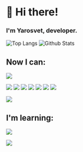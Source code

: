 # 👋 Hi there!
### I'm Yarosvet, developer.

![Top Langs](https://github-readme-stats.vercel.app/api/top-langs/?username=Yarosvet&theme=tokyonight&show_icons=true)
![Github Stats](https://github-readme-stats.vercel.app/api?username=Yarosvet&show_icons=true&count_private=true&theme=tokyonight)

## Now I can:
![](https://img.shields.io/badge/Code-Python-informational?style=for-the-badge&logo=python&logoColor=70a5fd&color=1a1b27)


![](https://img.shields.io/badge/Framework-Flask-informational?style=for-the-badge&logo=flask&logoColor=70a5fd&color=1a1b27)
![](https://img.shields.io/badge/Framework-Fastapi-informational?style=for-the-badge&logo=fastapi&logoColor=70a5fd&color=1a1b27)
![](https://img.shields.io/badge/Framework-PyQt5-informational?style=for-the-badge&logo=qt&logoColor=70a5fd&color=1a1b27)
![](https://img.shields.io/badge/Technology-Python_testing-informational?style=for-the-badge&logo=pytest&logoColor=70a5fd&color=1a1b27)
![](https://img.shields.io/badge/Technology-Redis-informational?style=for-the-badge&logo=redis&logoColor=70a5fd&color=1a1b27)
![](https://img.shields.io/badge/Technology-Docker-informational?style=for-the-badge&logo=docker&logoColor=70a5fd&color=1a1b27)
![](https://img.shields.io/badge/Technology-PostgreSQL-informational?style=for-the-badge&logo=postgresql&logoColor=70a5fd&color=1a1b27)

![](https://img.shields.io/badge/OS-Linux_Administration-informational?style=for-the-badge&logo=linux&logoColor=70a5fd&color=1a1b27)

## I'm learning:
![](https://img.shields.io/badge/Code-Rust-informational?style=for-the-badge&logo=rust&logoColor=70a5fd&color=1a1b27)

![](https://img.shields.io/badge/Technology-CV/ML-informational?style=for-the-badge&logo=opencv&logoColor=70a5fd&color=1a1b27)
